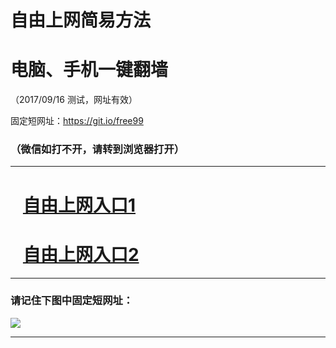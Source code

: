 ﻿# 自由上网简易方法

# 电脑、手机一键翻墙

（2017/09/16 测试，网址有效）

固定短网址：https://git.io/free99

### （微信如打不开，请转到浏览器打开）


***





# &nbsp;&nbsp; <a href="http://ft171571468.fwq-tz1003.online/fwqtz01.html?t=09160016483 " target="_blank">自由上网入口1</a>
# &nbsp;&nbsp; <a href="http://ft1306913800.fwq-tz1004.online/fwqtz02.html?t=09160015641 " target="_blank">自由上网入口2</a>
***

### 请记住下图中固定短网址：

<img src="https://s3-us-west-2.amazonaws.com/fwq-1001/yjfq-20170905okok.png" /> 


***

